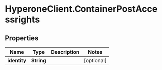 # HyperoneClient.ContainerPostAccessrights

## Properties

Name | Type | Description | Notes
------------ | ------------- | ------------- | -------------
**identity** | **String** |  | [optional] 


